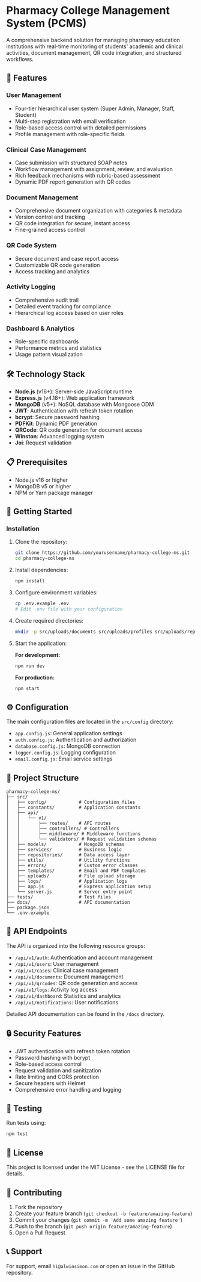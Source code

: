 # Pharmacy College Management System (PCMS)

A comprehensive backend solution for managing pharmacy education institutions with real-time monitoring of students' academic and clinical activities, document management, QR code integration, and structured workflows.

## 🌟 Features

### User Management
- Four-tier hierarchical user system (Super Admin, Manager, Staff, Student)
- Multi-step registration with email verification
- Role-based access control with detailed permissions
- Profile management with role-specific fields

### Clinical Case Management
- Case submission with structured SOAP notes
- Workflow management with assignment, review, and evaluation
- Rich feedback mechanisms with rubric-based assessment
- Dynamic PDF report generation with QR codes

### Document Management
- Comprehensive document organization with categories & metadata
- Version control and tracking
- QR code integration for secure, instant access
- Fine-grained access control

### QR Code System
- Secure document and case report access
- Customizable QR code generation
- Access tracking and analytics

### Activity Logging
- Comprehensive audit trail
- Detailed event tracking for compliance
- Hierarchical log access based on user roles

### Dashboard & Analytics
- Role-specific dashboards
- Performance metrics and statistics
- Usage pattern visualization

## 🛠️ Technology Stack

- **Node.js** (v16+): Server-side JavaScript runtime
- **Express.js** (v4.18+): Web application framework
- **MongoDB** (v5+): NoSQL database with Mongoose ODM
- **JWT**: Authentication with refresh token rotation
- **bcrypt**: Secure password hashing
- **PDFKit**: Dynamic PDF generation
- **QRCode**: QR code generation for document access
- **Winston**: Advanced logging system
- **Joi**: Request validation

## 📋 Prerequisites

- Node.js v16 or higher
- MongoDB v5 or higher
- NPM or Yarn package manager

## 🚀 Getting Started

### Installation

1. Clone the repository:
   ```bash
   git clone https://github.com/yourusername/pharmacy-college-ms.git
   cd pharmacy-college-ms
   ```

2. Install dependencies:
   ```bash
   npm install
   ```

3. Configure environment variables:
   ```bash
   cp .env.example .env
   # Edit .env file with your configuration
   ```

4. Create required directories:
   ```bash
   mkdir -p src/uploads/documents src/uploads/profiles src/uploads/reports src/logs
   ```

5. Start the application:

   **For development:**
   ```bash
   npm run dev
   ```

   **For production:**
   ```bash
   npm start
   ```

## ⚙️ Configuration

The main configuration files are located in the `src/config` directory:

- `app.config.js`: General application settings
- `auth.config.js`: Authentication and authorization
- `database.config.js`: MongoDB connection
- `logger.config.js`: Logging configuration
- `email.config.js`: Email service settings

## 📁 Project Structure

```
pharmacy-college-ms/
├── src/
│   ├── config/            # Configuration files
│   ├── constants/         # Application constants
│   ├── api/
│   │   └── v1/
│   │       ├── routes/    # API routes
│   │       ├── controllers/ # Controllers
│   │       ├── middleware/ # Middleware functions
│   │       └── validators/ # Request validation schemas
│   ├── models/            # MongoDB schemas
│   ├── services/          # Business logic
│   ├── repositories/      # Data access layer
│   ├── utils/             # Utility functions
│   ├── errors/            # Custom error classes
│   ├── templates/         # Email and PDF templates
│   ├── uploads/           # File upload storage
│   ├── logs/              # Application logs
│   ├── app.js             # Express application setup
│   └── server.js          # Server entry point
├── tests/                 # Test files
├── docs/                  # API documentation
├── package.json
└── .env.example
```

## 🔑 API Endpoints

The API is organized into the following resource groups:

- `/api/v1/auth`: Authentication and account management
- `/api/v1/users`: User management
- `/api/v1/cases`: Clinical case management
- `/api/v1/documents`: Document management
- `/api/v1/qrcodes`: QR code generation and access
- `/api/v1/logs`: Activity log access
- `/api/v1/dashboard`: Statistics and analytics
- `/api/v1/notifications`: User notifications

Detailed API documentation can be found in the `/docs` directory.

## 🔒 Security Features

- JWT authentication with refresh token rotation
- Password hashing with bcrypt
- Role-based access control
- Request validation and sanitization
- Rate limiting and CORS protection
- Secure headers with Helmet
- Comprehensive error handling and logging

## 🧪 Testing

Run tests using:

```bash
npm test
```

## 📄 License

This project is licensed under the MIT License - see the LICENSE file for details.

## 🤝 Contributing

1. Fork the repository
2. Create your feature branch (`git checkout -b feature/amazing-feature`)
3. Commit your changes (`git commit -m 'Add some amazing feature'`)
4. Push to the branch (`git push origin feature/amazing-feature`)
5. Open a Pull Request

## 📞 Support

For support, email `hi@alwinsimon.com` or open an issue in the GitHub repository.
